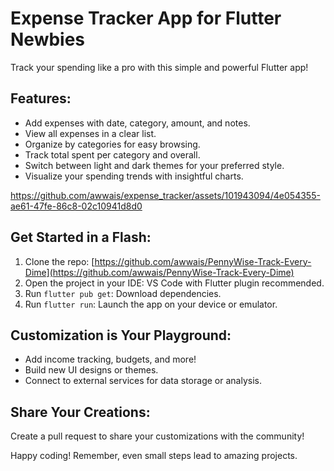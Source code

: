 # Expense Tracker App for Flutter Newbies

Track your spending like a pro with this simple and powerful Flutter app!

## Features:

- Add expenses with date, category, amount, and notes.
- View all expenses in a clear list.
- Organize by categories for easy browsing.
- Track total spent per category and overall.
- Switch between light and dark themes for your preferred style.
- Visualize your spending trends with insightful charts.


https://github.com/awwais/expense_tracker/assets/101943094/4e054355-ae61-47fe-86c8-02c10941d8d0



## Get Started in a Flash:

1. Clone the repo: [https://github.com/awwais/PennyWise-Track-Every-Dime](https://github.com/awwais/PennyWise-Track-Every-Dime)
2. Open the project in your IDE: VS Code with Flutter plugin recommended.
3. Run `flutter pub get`: Download dependencies.
4. Run `flutter run`: Launch the app on your device or emulator.

## Customization is Your Playground:

- Add income tracking, budgets, and more!
- Build new UI designs or themes.
- Connect to external services for data storage or analysis.

## Share Your Creations:

Create a pull request to share your customizations with the community!

Happy coding! Remember, even small steps lead to amazing projects.
